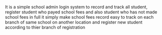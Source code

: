 It is a simple school admin login system to record and track all student, register student who payed school fees and also student who has not made school fees in full
it simply make school fees record easy to track on each branch of same school on another location and register new student according to thier branch of registration
